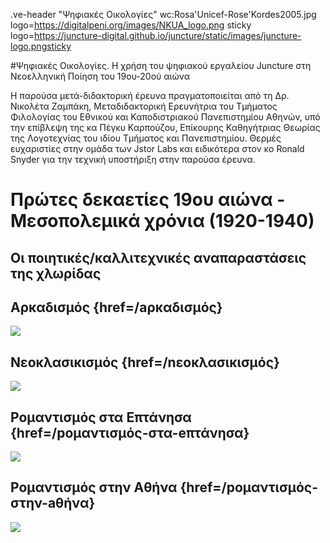 .ve-header "Ψηφιακές Οικολογίες" wc:Rosa'Unicef-Rose'Kordes2005.jpg logo=https://digitalpeni.org/images/NKUA_logo.png sticky 
logo=https://juncture-digital.github.io/juncture/static/images/juncture-logo.pngsticky

#Ψηφιακές Οικολογίες. Η χρήση του ψηφιακού εργαλείου Juncture στη Νεοελληνική Ποίηση του 19ου-20ού αιώνα

Η παρούσα μετά-διδακτορική έρευνα πραγματοποιείται από τη Δρ. Νικολέτα Ζαμπάκη, Μεταδιδακτορική Ερευνήτρια του Τμήματος Φιλολογίας του Εθνικού και Καποδιστριακού Πανεπιστημίου Αθηνών, υπό την επίβλεψη της κα Πέγκυ Καρπούζου, Επίκουρης Καθηγήτριας Θεωρίας της Λογοτεχνίας του ιδίου Τμήματος και Πανεπιστημίου. Θερμές ευχαριστίες στην ομάδα των Jstor Labs και ειδικότερα στον κο Ronald Snyder για την τεχνική υποστήριξη στην παρούσα έρευνα. 

# Πρώτες δεκαετίες 19ου αιώνα - Μεσοπολεμικά χρόνια (1920-1940)
## Οι ποιητικές/καλλιτεχνικές αναπαραστάσεις της χλωρίδας

## Αρκαδισμός {href=/aρκαδισμός}

![](https://iiif.juncture-digital.org/thumbnail/wc:Zakynthos_flora_(35743858522).jpg)

## Νεοκλασικισμός {href=/nεοκλασικισμός}

![](https://iiif.juncture-digital.org/thumbnail/wc:Zakynthos_flora_(35743858522).jpg)
 
## Ρομαντισμός στα Επτάνησα {href=/pομαντισμός-στα-eπτάνησα}

![](https://iiif.juncture-digital.org/thumbnail/wc:Zakynthos_flora_(35743858522).jpg)
 
## Ρομαντισμός στην Αθήνα {href=/pομαντισμός-στην-aθήνα}

![](https://iiif.juncture-digital.org/thumbnail/wc:Zakynthos_flora_(35743858522).jpg)
